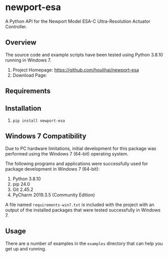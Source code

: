 # newport-esa
A Python API for the Newport Model ESA-C Ultra-Resolution Actuator Controller.

## Overview
The source code and example scripts have been tested using Python 3.8.10 running in Windows 7.

1. Project Homepage: https://github.com/houlihaj/newport-esa
1. Download Page:

## Requirements

## Installation
1. `pip install newport-esa`

## Windows 7 Compatibility
Due to PC hardware limitations, initial development for this package was performed using the
Windows 7 (64-bit) operating system.

The following programs and applications were successfully used for package development in Windows 7 (64-bit):

1. Python 3.8.10
2. pip 24.0
2. Git 2.45.2
3. PyCharm 2019.3.5 (Community Edition)

A file named `requirements-win7.txt` is included with the project with an output of the installed packages
that were tested successfully in Windows 7.


## Usage
There are a number of examples in the `examples` directory that can help you get up and running.

